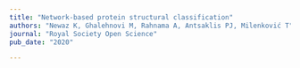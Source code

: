 ```yaml
---
title: "Network-based protein structural classification"
authors: "Newaz K, Ghalehnovi M, Rahnama A, Antsaklis PJ, Milenković T"
journal: "Royal Society Open Science"
pub_date: "2020"

---
```

